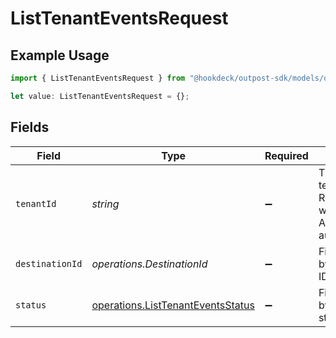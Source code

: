 # ListTenantEventsRequest

## Example Usage

```typescript
import { ListTenantEventsRequest } from "@hookdeck/outpost-sdk/models/operations";

let value: ListTenantEventsRequest = {};
```

## Fields

| Field                                                                                  | Type                                                                                   | Required                                                                               | Description                                                                            |
| -------------------------------------------------------------------------------------- | -------------------------------------------------------------------------------------- | -------------------------------------------------------------------------------------- | -------------------------------------------------------------------------------------- |
| `tenantId`                                                                             | *string*                                                                               | :heavy_minus_sign:                                                                     | The ID of the tenant. Required when using AdminApiKey authentication.                  |
| `destinationId`                                                                        | *operations.DestinationId*                                                             | :heavy_minus_sign:                                                                     | Filter events by destination ID(s).                                                    |
| `status`                                                                               | [operations.ListTenantEventsStatus](../../models/operations/listtenanteventsstatus.md) | :heavy_minus_sign:                                                                     | Filter events by delivery status.                                                      |